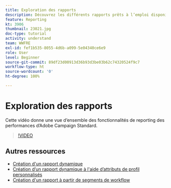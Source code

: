 ```yaml
---
title: Exploration des rapports
description: Découvrez les différents rapports prêts à l’emploi disponibles pour une diffusion email.
feature: Reporting
kt: 3906
thumbnail: 23021.jpg
doc-type: tutorial
activity: understand
team: WWFRE
exl-id: fef1b535-8055-4d6b-a099-5e04340ce6e9
role: User
level: Beginner
source-git-commit: 89df23d00913d36b93d3be03b62c74320524f9c7
workflow-type: ht
source-wordcount: '0'
ht-degree: 100%

---
```


# Exploration des rapports

Cette vidéo donne une vue d’ensemble des fonctionnalités de reporting des performances d’Adobe Campaign Standard.

>[!VIDEO](https://video.tv.adobe.com/v/23021?quality=12&learn=on)

## Autres ressources

* [Création d&#39;un rapport dynamique](/help/reporting/creating-a-dynamic-report.md)
* [Création d’un rapport dynamique à l&#39;aide d’attributs de profil personnalisés](/help/reporting/custom-profile-attributes-dynamic-reports.md)
* [Création d&#39;un rapport à partir de segments de workflow](/help/reporting/report-on-workflow-segments.md)
